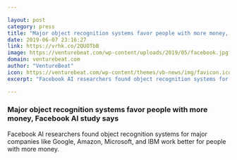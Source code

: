 ```yaml
---

layout: post
category: press
title: "Major object recognition systems favor people with more money, Facebook AI study says"
date: 2019-06-07 23:16:27
link: https://vrhk.co/2QUOTbB
image: https://venturebeat.com/wp-content/uploads/2019/05/facebook.jpg?w=1200&strip=all
domain: venturebeat.com
author: "VentureBeat"
icon: https://venturebeat.com/wp-content/themes/vb-news/img/favicon.ico
excerpt: "Facebook AI researchers found object recognition systems for major companies like Google, Amazon, Microsoft, and IBM work better for people with more money."

---
```


### Major object recognition systems favor people with more money, Facebook AI study says

Facebook AI researchers found object recognition systems for major companies like Google, Amazon, Microsoft, and IBM work better for people with more money.